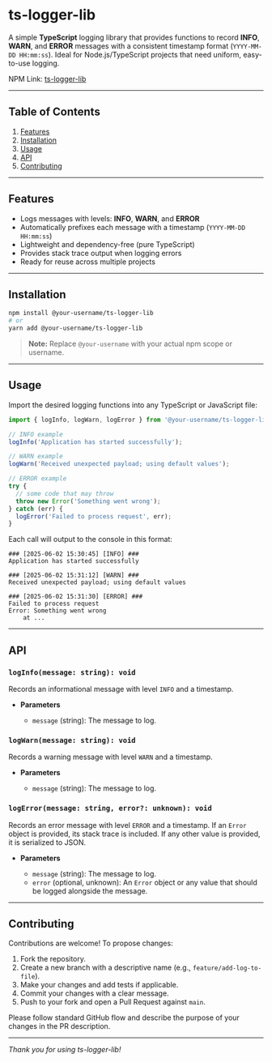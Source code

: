# ts-logger-lib

A simple **TypeScript** logging library that provides functions to record **INFO**, **WARN**, and **ERROR** messages with a consistent timestamp format (`YYYY-MM-DD HH:mm:ss`). Ideal for Node.js/TypeScript projects that need uniform, easy-to-use logging.

NPM Link: [ts-logger-lib](https://www.npmjs.com/package/ts-logger-lib)

---

## Table of Contents

1. [Features](#features)
2. [Installation](#installation)
3. [Usage](#usage)
4. [API](#api)
5. [Contributing](#contributing)

---

## Features

* Logs messages with levels: **INFO**, **WARN**, and **ERROR**
* Automatically prefixes each message with a timestamp (`YYYY-MM-DD HH:mm:ss`)
* Lightweight and dependency-free (pure TypeScript)
* Provides stack trace output when logging errors
* Ready for reuse across multiple projects

---

## Installation

```bash
npm install @your-username/ts-logger-lib
# or
yarn add @your-username/ts-logger-lib
```

> **Note:** Replace `@your-username` with your actual npm scope or username.

---

## Usage

Import the desired logging functions into any TypeScript or JavaScript file:

```ts
import { logInfo, logWarn, logError } from '@your-username/ts-logger-lib';

// INFO example
logInfo('Application has started successfully');

// WARN example
logWarn('Received unexpected payload; using default values');

// ERROR example
try {
  // some code that may throw
  throw new Error('Something went wrong');
} catch (err) {
  logError('Failed to process request', err);
}
```

Each call will output to the console in this format:

```
### [2025-06-02 15:30:45] [INFO] ###
Application has started successfully

### [2025-06-02 15:31:12] [WARN] ###
Received unexpected payload; using default values

### [2025-06-02 15:31:30] [ERROR] ###
Failed to process request
Error: Something went wrong
    at ...
```

---

## API

### `logInfo(message: string): void`

Records an informational message with level `INFO` and a timestamp.

* **Parameters**

  * `message` (string): The message to log.

### `logWarn(message: string): void`

Records a warning message with level `WARN` and a timestamp.

* **Parameters**

  * `message` (string): The message to log.

### `logError(message: string, error?: unknown): void`

Records an error message with level `ERROR` and a timestamp. If an `Error` object is provided, its stack trace is included. If any other value is provided, it is serialized to JSON.

* **Parameters**

  * `message` (string): The message to log.
  * `error` (optional, unknown): An `Error` object or any value that should be logged alongside the message.

---

## Contributing

Contributions are welcome! To propose changes:

1. Fork the repository.
2. Create a new branch with a descriptive name (e.g., `feature/add-log-to-file`).
3. Make your changes and add tests if applicable.
4. Commit your changes with a clear message.
5. Push to your fork and open a Pull Request against `main`.

Please follow standard GitHub flow and describe the purpose of your changes in the PR description.

---

*Thank you for using ts-logger-lib!*
